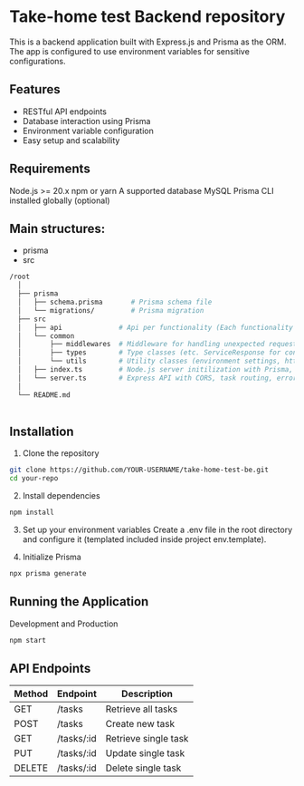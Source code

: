 # Take-home test Backend repository

This is a backend application built with Express.js and Prisma as the ORM. The app is configured to use environment variables for sensitive configurations.

## Features
- RESTful API endpoints
- Database interaction using Prisma
- Environment variable configuration
- Easy setup and scalability

## Requirements
Node.js >= 20.x
npm or yarn
A supported database MySQL
Prisma CLI installed globally (optional)

## Main structures:

- prisma
- src

```sh
/root
  │
  ├── prisma
  │   ├── schema.prisma       # Prisma schema file
  │   └── migrations/         # Prisma migration
  ├── src
  │   ├── api              # Api per functionality (Each functionality consists of router, service and controller)
  │   └── common
  │       ├── middlewares  # Middleware for handling unexpected requests and Prisma-specific error logging
  │       ├── types        # Type classes (etc. ServiceResponse for consistent API success and failure responses)
  │       └── utils        # Utility classes (environment settings, http handlers and logger classes)
  │   ├── index.ts         # Node.js server initilization with Prisma, environment settings, and handling shutdown.
  │   └── server.ts        # Express API with CORS, task routing, error handling, and observability functionalities decleration.
  │
  └── README.md
  

```

## Installation

1. Clone the repository
```bash
git clone https://github.com/YOUR-USERNAME/take-home-test-be.git
cd your-repo
```

2. Install dependencies
```bash
npm install
```
3. Set up your environment variables
Create a .env file in the root directory and configure it (templated included inside project env.template).

4. Initialize Prisma
```bash
npx prisma generate
```

## Running the Application

Development and Production
```bash
npm start
```

## API Endpoints

| Method | Endpoint      | Description           |
|--------|---------------|-----------------------|
| GET    | /tasks        | Retrieve all tasks    |
| POST   | /tasks        | Create new task       |
| GET    | /tasks/:id    | Retrieve single task  |
| PUT    | /tasks/:id    | Update single task    |
| DELETE | /tasks/:id    | Delete single task    |
